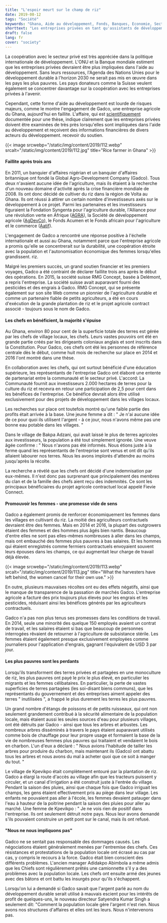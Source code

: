 ```yaml
---
title: "L'espoir meurt sur le champ de riz"
date: 2019-08-12
tags: "Société"
keywords: "Ghana, Aide au développement, Fonds, Banques, Economie, Secteur Privé, Gadco, Syngenta, AGRA, AgDevCo, Politique de Développement"
shorttext: "Les entreprises privées en tant qu'assistants de développement - cela comporte de grands risques. Étude de cas d'une entreprise agricole suisse au Ghana."
draft: false
lang: fr
cover: "society"
---
```


La coopération avec le secteur privé est très appréciée dans la politique internationale de développement. L'ONU et la Banque mondiale estiment que les entreprises privées devraient être plus impliquées dans l'aide au développement. Sans leurs ressources, l'Agenda des Nations Unies pour le développement durable à l'horizon 2030 ne serait pas mis en œuvre dans les pays les plus pauvres. Les pays donateurs comme la Suisse veulent également se concentrer davantage sur la coopération avec les entreprises privées à l'avenir.

Cependant, cette forme d'aide au développement est lourde de risques majeurs, comme le montre l'engagement de Gadco, une entreprise agricole du Ghana, aujourd'hui en faillite. L'affaire, qui est [scientifiquement](https://www.anthro.unibe.ch/ueber_uns/world_commons_week/index_ger.html "GHANA: Institutional change, gender and power relations. Case study of a ‘best practice’ large-scale land acquisition in Ghana.") documentée pour une thèse, indique clairement que les entreprises privées doivent être examinées de très près lorsqu'elles sont impliquées dans l'aide au développement et reçoivent des informations financières de divers acteurs du développement. recevoir du soutien.

{{< image srcwebp="/static/img/content/2019/112.webp" srcalt="/static/img/content/2019/112.jpg" title="Rice farmer in Ghana" >}}

#### Faillite après trois ans

En 2011, un banquier d'affaires nigérian et un banquier d'affaires britannique ont fondé la Global Agro-Development Company (Gadco). Tous deux n'avaient aucune idée de l'agriculture, mais ils étaient à la recherche d'un nouveau domaine d'activité après la crise financière mondiale de 2008. Ils ont donc décidé de cultiver du riz dans la région de Volta au Ghana. Ils ont réussi à attirer un certain nombre d'investisseurs axés sur le développement à ce projet. Parmi les partenaires et les investisseurs figuraient la Fondation Syngenta pour l'agriculture durable, l'Alliance pour une révolution verte en Afrique ([AGRA](https://en.wikipedia.org/wiki/Alliance_for_a_Green_Revolution_in_Africa "Alliance for a Green Revolution in Africa")), la Société de développement agricole ([AgDevCo](https://en.wikipedia.org/wiki/AgDevCo "AgDevCo")), le Fonds Acumen et le Fonds africain pour l'agriculture et le commerce ([Aatif](https://www.aatif.lu/home.html "Africa Agriculture and Trade Investment Fund")).

L'engagement de Gadco a rencontré une réponse positive à l'échelle internationale et aussi au Ghana, notamment parce que l'entreprise agricole a promis qu'elle se concentrerait sur la durabilité, une coopération étroite avec la population et l'autonomisation économique des femmes lorsqu'elles grandissent. riz.

Malgré les premiers succès, un grand soutien financier et les premiers voyages, Gadco a été contraint de déclarer faillite trois ans après le début des opérations. En 2015, la société suisse RMG Concept, basée à Delémont, a repris l'entreprise. La société suisse avait auparavant fourni des pesticides et des engrais à Gadco. RMG Concept, qui se présente également sur son site Web comme un pionnier de l'agriculture durable et comme un partenaire fiable de petits agriculteurs, a été en cours d'exécution de la grande plantation de riz et le projet agricole contract associé - toujours sous le nom de Gadco.

#### Les chefs en bénéficient, la majorité s'épuise

Au Ghana, environ 80 pour cent de la superficie totale des terres est gérée par les chefs de village locaux, les chefs. Leurs vastes pouvoirs ont été en grande partie créés par les dirigeants coloniaux anglais et sont inscrits dans la Constitution. Pour Gadco, ces chefs ont été les personnes de référence centrale dès le début, comme huit mois de recherche sur place en 2014 et 2016 l'ont montré dans une thèse.

En collaboration avec les chefs, qui ont surtout bénéficié d'une éducation supérieure, les représentants de l'entreprise Gadco ont élaboré une entente de partenariat entre la communauté et le secteur privé. L'accord: La Communauté fournit aux investisseurs 2.000 hectares de terres pour la culture du riz et recevra en retour une participation de 2,5 pour cent dans les bénéfices de l'entreprise. Ce bénéfice devrait alors être utilisé exclusivement pour des projets de développement dans les villages locaux.

Les recherches sur place ont toutefois montré qu'une faible partie des profits était arrivée à la base. Une jeune femme a dit : " Je n'ai aucune idée de ce pour quoi ils utilisent l'argent - à ce jour, nous n'avons même pas une bonne eau potable dans les villages. "

Dans le village de Bakpa Adzani, qui avait laissé le plus de terres agricoles aux investisseurs, la population a été tout simplement ignorée. Une veuve âgée confirme : " Nous n'avons pas été informés. Nous étions juste à la ferme quand les représentants de l'entreprise sont venus et ont dit qu'ils allaient labourer nos terres. Nous les avons implorés d'attendre au moins jusqu'après la récolte.

La recherche a révélé que les chefs ont décidé d'une indemnisation par eux-mêmes. Il n'est donc pas surprenant que principalement des membres du clan et de la famille des chefs aient reçu des indemnités. Ce sont les principaux bénéficiaires du projet agricole contractuel local appelé Fievie Connect.

#### Promouvoir les femmes - une promesse vide de sens

Gadco a également promis de renforcer économiquement les femmes dans les villages en cultivant du riz. La moitié des agriculteurs contractuels devraient être des femmes. Mais en 2014 et 2016, la plupart des outgrowers étaient des femmes et des hommes plus âgés bien nantis. Beaucoup d'entre elles ne sont pas elles-mêmes nombreuses à aller dans les champs, mais ont embauché des femmes plus pauvres à bas salaires. Et les hommes qui étaient enregistrés comme fermiers contractuels envoyaient souvent leurs épouses dans les champs, ce qui augmentait leur charge de travail déjà élevée.

{{< image srcwebp="/static/img/content/2019/113.webp" srcalt="/static/img/content/2019/113.jpg" title="What the harvesters have left behind, the women cancel for their own use." >}}

En outre, plusieurs mauvaises récoltes ont eu des effets négatifs, ainsi que le manque de transparence de la passation de marchés Gadco. L'entreprise agricole a facturé des prix toujours plus élevés pour les engrais et les pesticides, réduisant ainsi les bénéfices générés par les agriculteurs contractuels. 

Gadco n'a pas non plus tenus ses promesses dans les conditions de travail. En 2014, seule une minorité des quelque 150 employés avaient un contrat de travail, et les salaires étaient si bas que beaucoup de personnes interrogées rêvaient de retourner à l'agriculture de subsistance stérile. Les femmes étaient également presque exclusivement employées comme journaliers pour l'application d'engrais, gagnant l'équivalent de USD 3 par jour.

#### Les plus pauvres sont les perdants

Lorsqu'ils transforment des terres privées et partagées en une monoculture de riz, les plus pauvres ont payé le prix le plus élevé, en particulier les migrants et les femmes célibataires. En particulier, la perte de vastes superficies de terres partagées (les soi-disant biens communs), que les représentants du gouvernement et des entreprises aiment appeler des terres " inutilisées ", a frappé le plus durement les terres les plus pauvres.

Un grand nombre d'étangs de poissons et de petits ruisseaux, qui ont non seulement grandement contribué à la sécurité alimentaire de la population locale, mais étaient aussi les seules sources d'eau pour plusieurs villages, ont été détruits par Gadco - ainsi que tous les arbres et arbustes. Les nombreux arbres disséminés à travers le pays étaient auparavant utilisés comme bois de chauffage pour leur propre usage et formaient la base de la vie de nombreuses femmes plus pauvres qui traitaient et vendaient le bois en charbon. L'un d'eux a déclaré : " Nous avions l'habitude de tailler les arbres pour produire du charbon, mais maintenant ils (Gadco) ont abattu tous les arbres et nous avons du mal à acheter quoi que ce soit à manger du tout. "

Le village de Kpevikpo était complètement entouré par la plantation de riz. Gadco a élargi la route d'accès au village afin que les tracteurs puissent y circuler, et un canal d'irrigation a été construit juste à l'entrée du village. Pendant la saison des pluies, ainsi que chaque fois que Gadco irriguait les champs, les gens étaient effectivement pris au piège dans leur village. Les enfants ne pouvaient pas aller à l'école, les femmes devaient patauger dans l'eau à hauteur de la poitrine pendant la saison des pluies pour aller au marché. Une femme de Kpevikpo : " Je ne vois rien de positif dans l'entreprise. Ils ont seulement détruit notre pays. Nous leur avons demandé s'ils pouvaient construire un petit pont sur le canal, mais ils ont refusé.

#### "Nous ne nous impliquons pas"

Gadco ne se sentait pas responsable des dommages causés. Les négociations étaient généralement menées par l'entremise des chefs. Ces résistances et protestations de la population locale ont écrasé au cas par cas, y compris le recours à la force. Gadco était bien conscient des différents problèmes. L'ancien manager Adidakpo Abimbola a même admis que les Chiefs sont régulièrement prêtés une camionnette s'il y a des problèmes avec la population locale. Les chefs ont ensuite armé des jeunes avec des bâtons et ont battu les insurgés pour qu'ils s'échappent.

Lorsqu'on lui a demandé si Gadco savait que l'argent parlé au nom du développement durable serait utilisé à mauvais escient pour les intérêts de profit de quelques-uns, le nouveau directeur Satyendra Kumar Singh a seulement dit: "Comment la population locale gère l'argent n'est rien. Nous avons nos structures d'affaires et elles ont les leurs. Nous n'intervenons pas.
